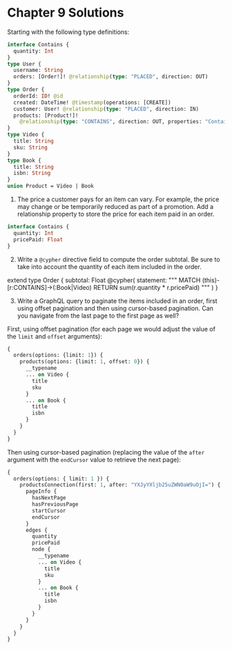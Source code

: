 # Chapter 9 Solutions

Starting with the following type definitions:

```GraphQL
interface Contains {
  quantity: Int
}
type User {
  username: String
  orders: [Order!]! @relationship(type: "PLACED", direction: OUT)
}
type Order {
  orderId: ID! @id
  created: DateTime! @timestamp(operations: [CREATE])
  customer: User! @relationship(type: "PLACED", direction: IN)
  products: [Product!]!
    @relationship(type: "CONTAINS", direction: OUT, properties: "Contains")
}
type Video {
  title: String
  sku: String
}
type Book {
  title: String
  isbn: String
}
union Product = Video | Book
```

1. The price a customer pays for an item can vary. For example, the price may change or be temporarily reduced as part of a promotion. Add a relationship property to store the price for each item paid in an order.

```GraphQL
interface Contains {
  quantity: Int
  pricePaid: Float
}
```

2. Write a `@cypher` directive field to compute the order subtotal. Be sure to take into account the quantity of each item included in the order.

extend type Order {
  subtotal: Float
    @cypher(
      statement: """
      MATCH (this)-[r:CONTAINS]->(:Book|Video)
      RETURN sum(r.quantity * r.pricePaid)
      """
    )
}

3. Write a GraphQL query to paginate the items included in an order, first using offset pagination and then using cursor-based pagination. Can you navigate from the last page to the first page as well?

First, using offset pagination (for each page we would adjust the value of the `limit` and `offset` arguments):

```GraphQL
{
  orders(options: {limit: 1}) {
    products(options: {limit: 1, offset: 0}) {
      __typename
      ... on Video {
        title
        sku
      }
      ... on Book {
        title
        isbn
      }
    }
  }
}
```


Then using cursor-based pagination (replacing the value of the `after` argument with the `endCursor` value to retrieve the next page):

```GraphQL
{
  orders(options: { limit: 1 }) {
    productsConnection(first: 1, after: "YXJyYXljb25uZWN0aW9uOjI=") {
      pageInfo {
        hasNextPage
        hasPreviousPage
        startCursor
        endCursor
      }
      edges {
        quantity
        pricePaid
        node {
          __typename
          ... on Video {
            title
            sku
          }
          ... on Book {
            title
            isbn
          }
        }
      }
    }
  }
}

```